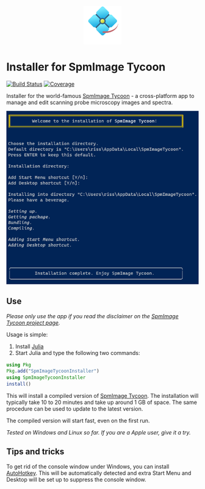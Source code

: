 <p align="center">
  <img width="100" height="100" src="res/SpmImageTycoon_animated.svg?raw=true" />
</p>

# Installer for SpmImage Tycoon

[![Build Status](https://github.com/alexriss/SpmImageTycoonInstaller.jl/actions/workflows/CI.yml/badge.svg?branch=main)](https://github.com/alexriss/SpmImageTycoonInstaller.jl/actions/workflows/CI.yml?query=branch%3Amain)
[![Coverage](https://codecov.io/gh/alexriss/SpmImageTycoonInstaller.jl/branch/main/graph/badge.svg)](https://codecov.io/gh/alexriss/SpmImageTycoonInstaller.jl)

Installer for the world-famous [SpmImage Tycoon](https://github.com/alexriss/SpmImageTycoon.jl) - a cross-platform app to manage and edit scanning probe microscopy images and spectra.

![demo](demo/screenshot_install.png?raw=true)

## Use

_Please only use the app if you read the disclaimer on the [SpmImage Tycoon project page](https://github.com/alexriss/SpmImageTycoon.jl)._

Usage is simple:

1. Install [Julia](https://julialang.org/)
2. Start Julia and type the following two commands:
```julia
using Pkg
Pkg.add("SpmImageTycoonInstaller")
using SpmImageTycoonInstaller
install()
```
This will install a compiled version of [SpmImage Tycoon](https://github.com/alexriss/SpmImageTycoon.jl).
The installation will typically take 10 to 20 minutes and take up around 1 GB of space.
The same procedure can be used to update to the latest version.

The compiled version will start fast, even on the first run.

_Tested on Windows and Linux so far. If you are a Apple user, give it a try._

## Tips and tricks

To get rid of the console window under Windows, you can install [AutoHotkey](https://www.autohotkey.com/).
This will be automatically detected and extra Start Menu and Desktop will be set up to suppress the console window.

